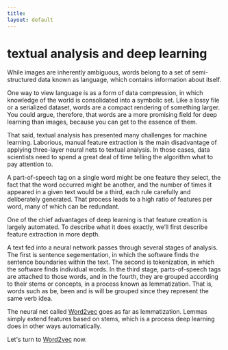 ```yaml
---
title: 
layout: default
---
```


# textual analysis and deep learning

While images are inherently ambiguous, words belong to a set of semi-structured data known as language, which contains information about itself. 

One way to view language is as a form of data compression, in which knowledge of the world is consolidated into a symbolic set. Like a lossy file or a serialized dataset, words are a compact rendering of something larger. You could argue, therefore, that words are a more promising field for deep learning than images, because you can get to the essence of them. 

That said, textual analysis has presented many challenges for machine learning. Laborious, manual feature extraction is the main disadvantage of applying three-layer neural nets to textual analysis. In those cases, data scientists need to spend a great deal of time telling the algorithm what to pay attention to. 

A part-of-speech tag on a single word might be one feature they select, the fact that the word occurred might be another, and the number of times it appeared in a given text would be a third, each rule carefully and deliberately generated. That process leads to a high ratio of features per word, many of which can be redundant. 

One of the chief advantages of deep learning is that feature creation is largely automated. To describe what it does exactly, we’ll first describe feature extraction in more depth.

A text fed into a neural network passes through several stages of analysis. The first is sentence segementation, in which the software finds the sentence boundaries within the text. The second is tokenization, in which the software finds individual words. In the third stage, parts-of-speech tags are attached to those words, and in the fourth, they are grouped according to their stems or concepts, in a process known as lemmatization. That is, words such as be, been and is will be grouped since they represent the same verb idea. 

The neural net called [Word2vec](../word2vec.html) goes as far as lemmatization. Lemmas simply extend features based on stems, which is a process deep learning does in other ways automatically.

Let's turn to [Word2vec](../word2vec.html) now. 
